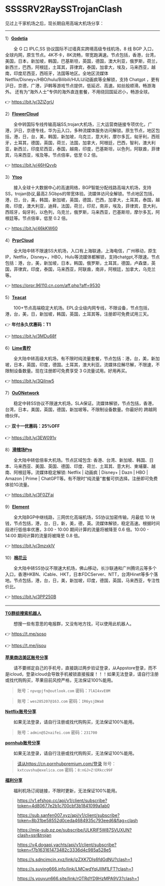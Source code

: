 # **SSSSRV2RaySSTrojanClash**

见过上千家机场之后，现长期自用高端大机场分享：

------

1）<b>[Godetia](https://ssltd.club/#/register?code=DWZDIVnj)</b>
 <p>&nbsp;&nbsp;&nbsp;&nbsp;&nbsp;&nbsp;&nbsp;全 G 口 IPLC,SS 协议国际不过墙真实跨境高级专线机场，8 线 BGP 入口，全球内网，原生节点。4K不卡，8K流畅，带宽跑满速。节点包括，香港，台湾，美国，日本，新加坡，韩国，巴基斯坦，英国，德国，澳大利亚，俄罗斯，荷兰，新西兰，巴西，阿根廷，土耳其，菲律宾，泰国，加拿大，埃及，马来西亚，越南，印度尼西亚，西班牙，法国等地区。全地区流媒体Netflix/Disney+/HBO/hulu/Bilibili/HULU/动画疯等全解锁，支持 Chatgpt ，更有沪日，京德，广港，沪韩等游戏节点提供，低延迟、高速。如丝般顺滑。畅游海外。 还有为“海外人士”专供的海外直连套餐，不用绕回国延迟小，畅游全球。</p>
 
👉 https://bit.ly/3ZlZgrU 

2）<b>[FlowerCloud](https://flowercloud.net/aff.php?aff=318)</b>
 <p>&nbsp;&nbsp;&nbsp;&nbsp;&nbsp;&nbsp;&nbsp;全中转国际专线传输高端SS,trojan大机场，三大运营商链接专项优化，广港，沪日，京德专线，华为云入口，多种流媒体服务访问解锁。原生节点，地区包括，港，日，台，美，韩国，新加坡，乌克兰，意大利，摩尔多瓦，匈牙利，西班牙，土耳其，德国，英国，荷兰，法国，加拿大，阿根廷，巴西，智利，澳大利亚，新西兰，印度尼西亚，泰国，越南，印度，巴基斯坦，以色列，阿联酋，菲律宾，马来西亚，埃及等。节点倍率，低至 0.2 倍。</p>
 
👉 https://bit.ly/46HQvvb

3）<b>[Ytoo](https://y-too.com/aff.php?aff=1003)</b>
 <p>&nbsp;&nbsp;&nbsp;&nbsp;&nbsp;&nbsp;&nbsp;接入全球十大数据中心的高速网络，BGP智能分配线路高端大机场，支持SS，trojan协议,最高2.5Gbps的带宽体验。流媒体访问全解锁。节点地区包括，港，日，台，美，韩国，新加坡，英国，德国，巴西，加拿大，土耳其，泰国，越南，印度，澳大利亚，迪拜，法国，荷兰，印尼，南非，埃及，菲律宾，意大利，西班牙，匈牙利，以色列，乌克兰，俄罗斯，马来西亚，巴基斯坦，摩尔多瓦，阿根廷等。节点倍率，低至 0.2 倍。</p>
 
👉 https://bit.ly/46kKW60

4）<b>[PrprCloud](https://prpr.96110.cn.com/aff.php?aff=9530)</b>
 <p>&nbsp;&nbsp;&nbsp;&nbsp;&nbsp;&nbsp;&nbsp;全大陆中转不限速SS大机场，入口有上海联通，上海电信，广州移动，原生IP，Netflix，Disney+，HBO，Hulu等流媒体都解锁，支持chatgpt,不限速。节点包括：港，台，美，新加坡，日本，韩国，俄罗斯，土耳其，德国，卢森堡，英国，菲律宾，印度，泰国，马来西亚，阿联酋，南非，阿根廷，加拿大，乌克兰等。</p>
 
👉 https://prpr.96110.cn.com/aff.php?aff=9530

5）<b>[Teacat](https://miaona.co/#/register?code=VeKwsak1)</b>
<p>&nbsp;&nbsp;&nbsp;&nbsp;&nbsp;&nbsp;&nbsp;100+节点高端稳定大机场。EPL企业级内网专线，不限设备，节点包括，港，台，美，日，新加坡，韩国，英国，土耳其等。注册即可免费试用三天。</p>

👉 **年付永久优惠码：T1**

👉 https://bit.ly/3MDu68f

6）<b>[Lime青柠](https://limeis.best/#/register?code=Td2issDm)</b>
<p>&nbsp;&nbsp;&nbsp;&nbsp;&nbsp;&nbsp;&nbsp;全大陆中转高级大机场，有不限时纯流量套餐，节点包括：港，台，美，新加坡，日本，英国，印度，德国。土耳其，澳大利亚。流媒体应解尽解，不限速，不限制设备数量。现在注册即可免费享受 3 G流量试用。好用再买。</p>

👉 https://bit.ly/3QiInw5

7）<b>[OuONetwork](https://board.ouonet.work/reguser?aff=HtVk0Vef)</b>
<p>&nbsp;&nbsp;&nbsp;&nbsp;&nbsp;&nbsp;&nbsp;稳定中转SS协议不限速大机场，SLA保证。流媒体解锁，节点包括，香港，台湾，日本，美国，英国，德国，新加坡等。不限制设备数量。你最好的 跨越网络伙伴。</p>

👉 **双十一优惠码：25%OFF**

👉 https://bit.ly/3EW091v

8）<b>[滑稽场Pro](https://huajic.pro/#/register?code=21ddNZp9)</b>
<p>&nbsp;&nbsp;&nbsp;&nbsp;&nbsp;&nbsp;&nbsp;全大陆中转低倍率大机场。节点区域包含: 香港、台湾、新加坡、韩国、日本、马来西亚、美国、英国、德国、印度、荷兰、土耳其、意大利、柬埔寨、越南、阿根廷等。流媒体稳定解锁: Netflix | 动画疯 | Disney+ | Dazn | HBO | Amazon | Prime | ChatGPT等。有不限时“纯流量”套餐可供选择。注册即可免费体验1G流量。</p>

👉 https://bit.ly/3F0ZFai

9）<b>[Element](https://api.yuansu.uk/v1/guest/i/mSu6LmgG)</b>
<p>&nbsp;&nbsp;&nbsp;&nbsp;&nbsp;&nbsp;&nbsp;全大陆BGP中继线路，三网优化高端机场，SS协议加密传输，月最低 10 块钱，节点包括，港，台，日，新，美，德，英。流媒体解锁，稳定高速。根据时间段进行低倍率优惠，3:00 - 10:00 期间计算的流量将被降至 0.6 倍。10:00 - 14:00 期间计算的流量将被降至 0.8 倍。</p>

👉 https://bit.ly/3mzxklV

10）<b>[棉花云](https://www.mianhuayun.club/#/register?code=pNPUA6Lb)</b>
<p>&nbsp;&nbsp;&nbsp;&nbsp;&nbsp;&nbsp;&nbsp;全大陆中转SS协议不限速大机场，佛山移动，长沙联通和广州腾讯云等多个入口，香港HKBN、iCable、HKT，日本FDCServer、NTT，台湾Hinet等多个落地。节点包括，港，台，日，美，新加坡，印度，德国，英国，马来西亚，专注性价比。</p>

👉 https://bit.ly/3PP250B

------

<b>[TG群组搜索机器人](https://github.com/wantToDoSomeThing/SSSSRV2RayClash)</b>
<p>&nbsp;&nbsp;&nbsp;&nbsp;&nbsp;&nbsp;&nbsp;想搜一些有意思的电报群，又没有地方找，可以使用此机器人。</p>

👉 https://t.me/soso

👉 https://t.me/jisou


<b>[苹果商店美区账号分享](https://github.com/wantToDoSomeThing/SSSSRV2RayClash)</b>
<p>&nbsp;&nbsp;&nbsp;&nbsp;&nbsp;&nbsp;&nbsp;请不要绑定自己的手机号，直接跳过两步验证登录，从Appstore登录，而不是icloud，登录icloud会导致手机被锁直接报废！！！如果无法登录，请自行注册或找代购购买，苹果目前风控严格，无法保证100%能用。</p>

 >    账号：`npvqpjfn@outlook.com`     密码：`7lAI4xvE0M`

 >    账号：`wes285207@163.com`        密码：`IR6ysjDWa8`

<b>[Netflix账号分享](https://github.com/wantToDoSomeThing/SSSSRV2RayClash)</b>
<p>&nbsp;&nbsp;&nbsp;&nbsp;&nbsp;&nbsp;&nbsp;如果无法登录，请自行注册或找代购购买，无法保证100%能用。</p>

 >    账号：`admin@52naifei.com`   密码：`231700`

<b>[pornhub账号分享](https://github.com/wantToDoSomeThing/SSSSRV2RayClash)</b>
<p>&nbsp;&nbsp;&nbsp;&nbsp;&nbsp;&nbsp;&nbsp;如果无法登录，请自行注册或找代购购买，无法保证100%能用。</p>

 >   [请从https://cn.pornhubpremium.com/登录](https://cn.pornhubpremium.com/)    账号：`kxtcuvshu@exelica.com`   密码：`8:nGJ>Z!ERkcc99F`


<b>[福利分享](https://github.com/wantToDoSomeThing/SSSSRV2RayClash)</b>
<p>&nbsp;&nbsp;&nbsp;&nbsp;&nbsp;&nbsp;&nbsp;福利机场订阅链接，不限时更新，无法保证100%能用。</p>

 >   https://v1.efshop.cc/api/v1/client/subscribe?token=4d80677e2b1c700cbf3b1841099a1ab0
>
 >   https://sub.sanfen007.xyz/api/v1/client/subscribe?token=8b31be58552d0ceda4684935c793eed6&flag=clash
>          
 >   https://mie-sub.pz.pe/subscribe/ULKRIF5W87SVUXUN?clash=ssr&trojan
>
 >   https://v4.dogapi.yachts/api/v1/client/subscribe?token=f7b163161473482c3336d4c985a528e5
>
 >   https://s.sdncimcin.xyz/link/jzZXK7DIs6fdGdNU?clash=1
>
>    https://s.suying666.info/link/LMCwdYqIJIlM1LFT?clash=1
>
>    https://s.youyun666.site/link/rOTRdYD9HzMPA9V3?clash=1

